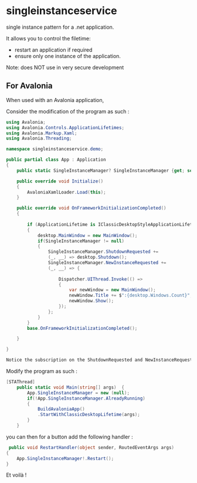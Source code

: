 # singleinstanceservice
single instance pattern for a .net application.

It allows you to control the filetime:
- restart an application if required
- ensure only one instance of the application.

Note: does NOT use in very secure development

## For Avalonia

When used with an Avalonia application,

Consider the modification of the program as such :
```csharp
using Avalonia;
using Avalonia.Controls.ApplicationLifetimes;
using Avalonia.Markup.Xaml;
using Avalonia.Threading;

namespace singleinstanceservice.demo;

public partial class App : Application
{
    public static SingleInstanceManager? SingleInstanceManager {get; set;}

    public override void Initialize()
    {
        AvaloniaXamlLoader.Load(this);
    }

    public override void OnFrameworkInitializationCompleted()
    {
        
        if (ApplicationLifetime is IClassicDesktopStyleApplicationLifetime desktop)
        {
            desktop.MainWindow = new MainWindow();
            if(SingleInstanceManager != null)
            {
                SingleInstanceManager.ShutdownRequested +=
                (_, __) => desktop.Shutdown();
                SingleInstanceManager.NewInstanceRequested +=
                (_, __) => {
                    
                    Dispatcher.UIThread.Invoke(() => 
                    {
                        var newWindow = new MainWindow();
                        newWindow.Title += $":{desktop.Windows.Count}";
                        newWindow.Show();
                    });
                };
            }
        }
        base.OnFrameworkInitializationCompleted();

    }

}

Notice the subscription on the ShutdownRequested and NewInstanceRequested.

```
Modify the program as such :
```csharp
[STAThread]
    public static void Main(string[] args)  {
        App.SingleInstanceManager = new (null);
        if(!App.SingleInstanceManager.AlreadyRunning)
        {
            BuildAvaloniaApp()
            .StartWithClassicDesktopLifetime(args);
        }
    }
```

you can then for a button add the following handler :
```csharp
 public void RestartHandler(object sender, RoutedEventArgs args)
{
    App.SingleInstanceManager!.Restart();
}
```

Et voilà !


